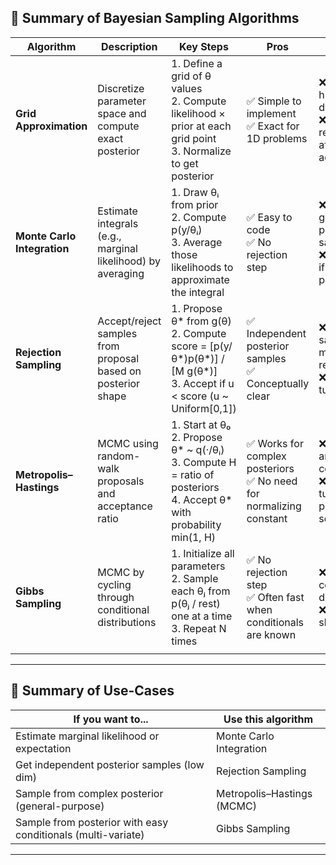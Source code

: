 ## 🧠 Summary of Bayesian Sampling Algorithms

| **Algorithm**              | **Description**                                             | **Key Steps**                                                                                                                                               | **Pros**                                                  | **Cons**                                                                 |
|----------------------------|-------------------------------------------------------------|-------------------------------------------------------------------------------------------------------------------------------------------------------------|-----------------------------------------------------------|-------------------------------------------------------------------------|
| **Grid Approximation**     | Discretize parameter space and compute exact posterior      | 1. Define a grid of θ values  <br> 2. Compute likelihood × prior at each grid point  <br> 3. Normalize to get posterior                                      | ✅ Simple to implement  <br> ✅ Exact for 1D problems       | ❌ Slow in high dimensions  <br> ❌ Grid resolution affects accuracy     |
| **Monte Carlo Integration**| Estimate integrals (e.g., marginal likelihood) by averaging | 1. Draw θᵢ from prior  <br> 2. Compute p(y/θᵢ)  <br> 3. Average those likelihoods to approximate the integral                                                | ✅ Easy to code  <br> ✅ No rejection step                  | ❌ Doesn’t give posterior samples  <br> ❌ Inefficient if prior ≠ posterior |
| **Rejection Sampling**     | Accept/reject samples from proposal based on posterior shape| 1. Propose θ* from g(θ)  <br> 2. Compute score = [p(y/θ*)p(θ*)] / [M g(θ*)]  <br> 3. Accept if u < score (u ~ Uniform[0,1])                                   | ✅ Independent posterior samples  <br> ✅ Conceptually clear | ❌ Many samples may be rejected  <br> ❌ Need to tune M                   |
| **Metropolis–Hastings**    | MCMC using random-walk proposals and acceptance ratio       | 1. Start at θ₀  <br> 2. Propose θ* ~ q(·/θᵢ)  <br> 3. Compute H = ratio of posteriors  <br> 4. Accept θ* with probability min(1, H)                          | ✅ Works for complex posteriors  <br> ✅ No need for normalizing constant | ❌ Samples are correlated  <br> ❌ Requires tuning of proposal scale     |
| **Gibbs Sampling**         | MCMC by cycling through conditional distributions           | 1. Initialize all parameters  <br> 2. Sample each θⱼ from p(θⱼ / rest) one at a time  <br> 3. Repeat N times                                                  | ✅ No rejection step  <br> ✅ Often fast when conditionals are known     | ❌ Needs full conditional distributions  <br> ❌ Can be slow to mix       |
                   |                                                             |

---

## 🔁 Summary of Use-Cases

| **If you want to...**                                        | **Use this algorithm**     |
| ------------------------------------------------------------ | -------------------------- |
| Estimate marginal likelihood or expectation                  | Monte Carlo Integration    |
| Get independent posterior samples (low dim)                  | Rejection Sampling         |
| Sample from complex posterior (general-purpose)              | Metropolis–Hastings (MCMC) |
| Sample from posterior with easy conditionals (multi-variate) | Gibbs Sampling             |

---
